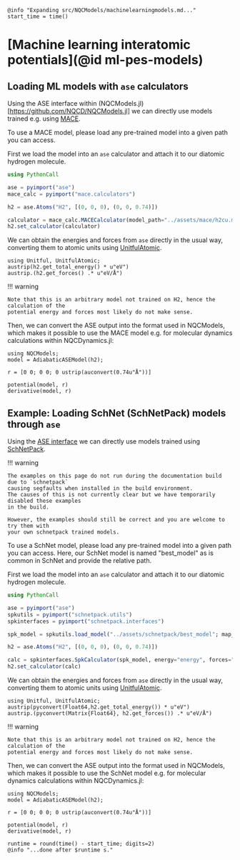 ```@setup logging
@info "Expanding src/NQCModels/machinelearningmodels.md..."
start_time = time()
```
# [Machine learning interatomic potentials](@id ml-pes-models)

## Loading ML models with `ase` calculators

Using the ASE interface within (NQCModels.jl)[https://github.com/NQCD/NQCModels.jl] we can directly use models trained e.g. using [MACE](https://github.com/ACEsuit/mace).

To use a MACE model, please load any pre-trained model into a given path you can access.

First we load the model into an `ase` calculator and attach it to our diatomic
hydrogen molecule.
```julia
using PythonCall

ase = pyimport("ase")
mace_calc = pyimport("mace.calculators")

h2 = ase.Atoms("H2", [(0, 0, 0), (0, 0, 0.74)])

calculator = mace_calc.MACECalculator(model_path="../assets/mace/h2cu.model", device="cpu", default_dtype="float32")
h2.set_calculator(calculator)
```

We can obtain the energies and forces from `ase` directly in the usual way, converting
them to atomic units using [UnitfulAtomic](https://github.com/sostock/UnitfulAtomic.jl).
```julia-repl
using Unitful, UnitfulAtomic;
austrip(h2.get_total_energy() * u"eV")
austrip.(h2.get_forces() .* u"eV/Å")
```

!!! warning

    Note that this is an arbitrary model not trained on H2, hence the calculation of the
    potential energy and forces most likely do not make sense.

Then, we can convert the ASE output into the format used in NQCModels,
which makes it possible to use the MACE model e.g. for molecular dynamics calculations
within NQCDynamics.jl:
```julia-repl
using NQCModels;
model = AdiabaticASEModel(h2);

r = [0 0; 0 0; 0 ustrip(auconvert(0.74u"Å"))]

potential(model, r)
derivative(model, r)
```

## Example: Loading SchNet (SchNetPack) models through `ase`

Using the [ASE interface](@ref) we can directly use models trained using
[SchNetPack](https://github.com/atomistic-machine-learning/schnetpack).

!!! warning

    The examples on this page do not run during the documentation build due to `schnetpack`
    causing segfaults when installed in the build environment.
    The causes of this is not currently clear but we have temporarily disabled these examples
    in the build.

    However, the examples should still be correct and you are welcome to try them with
    your own schnetpack trained models.

To use a SchNet model, please load any pre-trained model into a given path you can access.
Here, our SchNet model is named "best_model" as is common in SchNet and
provide the relative path.

First we load the model into an `ase` calculator and attach it to our diatomic
hydrogen molecule.

```julia
using PythonCall

ase = pyimport("ase")
spkutils = pyimport("schnetpack.utils")
spkinterfaces = pyimport("schnetpack.interfaces")

spk_model = spkutils.load_model("../assets/schnetpack/best_model"; map_location="cpu")

h2 = ase.Atoms("H2", [(0, 0, 0), (0, 0, 0.74)])

calc = spkinterfaces.SpkCalculator(spk_model, energy="energy", forces="forces")
h2.set_calculator(calc)
```

We can obtain the energies and forces from `ase` directly in the usual way, converting
them to atomic units using [UnitfulAtomic](https://github.com/sostock/UnitfulAtomic.jl).

```julia-repl
using Unitful, UnitfulAtomic;
austrip(pyconvert(Float64,h2.get_total_energy()) * u"eV")
austrip.(pyconvert(Matrix{Float64}, h2.get_forces()) .* u"eV/Å")
```

!!! warning

    Note that this is an arbitrary model not trained on H2, hence the calculation of the
    potential energy and forces most likely do not make sense.

Then, we can convert the ASE output into the format used in NQCModels,
which makes it possible to use the SchNet model e.g. for molecular dynamics calculations
within NQCDynamics.jl:

```julia-repl
using NQCModels;
model = AdiabaticASEModel(h2);

r = [0 0; 0 0; 0 ustrip(auconvert(0.74u"Å"))]

potential(model, r)
derivative(model, r)
```

```@setup logging
runtime = round(time() - start_time; digits=2)
@info "...done after $runtime s."
```
